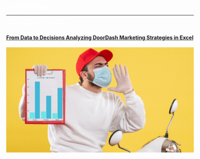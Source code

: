 <span style="color: white;"><strong>Data Warehouse!</strong></span>

---

<span style="color: white;">Learn About My Projects</span>

#### [From Data to Decisions Analyzing DoorDash Marketing Strategies in Excel](/excel_project.md)
<img src="/images/excel_project_pic.PNG?raw=true"/>



